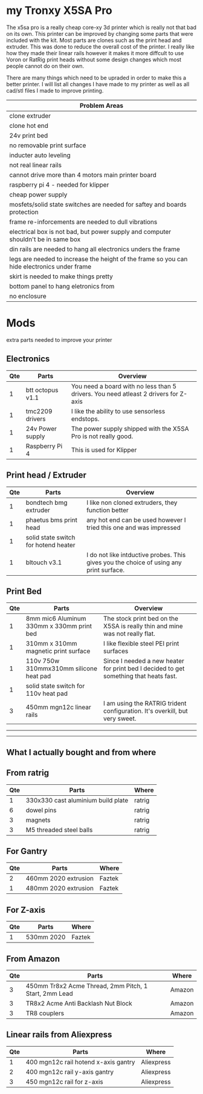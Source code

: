 # my Tronxy X5SA Pro

The x5sa pro is a really cheap core-xy 3d printer which is really not that bad on its own. This printer can be improved by changing some parts that were included with the kit. Most parts are clones such as the print head and extruder. This was done to reduce the overall cost of the printer. I really like how they made their linear rails however it makes it more diffcult to use Voron or RatRig print heads without some design changes which most people cannot do on their own.

There are many things which need to be upraded in order to make this a better printer. I will list all changes I have made to my printer as well as all cad/stl files I made to improve printing.

|Problem Areas                                                                                      |
|---------------------------------------------------------------------------------------------------|
|clone extruder|
|clone hot end|
|24v print bed|
|no removable print surface|
|inducter auto leveling|
|not real linear rails|
|cannot drive more than 4 motors main printer board|
|raspberry pi 4 - needed for klipper |
|cheap power supply|
|mosfets/solid state switches are needed for saftey and boards protection|
|frame re-inforcements are needed to dull vibrations|
|electrical box is not bad, but power supply and computer shouldn't be in same box|
|din rails are needed to hang all electronics unders the frame|
|legs are needed to increase the height of the frame so you can hide electronics under frame|
|skirt is needed to make things pretty|
|bottom panel to hang eletronics from|
|no enclosure|


# Mods
extra parts needed to improve your printer

## Electronics
| Qte | Parts                                         |      Overview                                                                       |
|-----|-----------------------------------------------|-------------------------------------------------------------------------------------|
|1| btt octopus v1.1 | You need a board with no less than 5 drivers. You need atleast 2 drivers for Z-axis|
|1| tmc2209 drivers | I like the ability to use sensorless endstops. |
|1| 24v Power supply | The power supply shipped with the X5SA Pro is not really good. |
|1| Raspberry Pi 4 | This is used for Klipper |


## Print head / Extruder
| Qte | Parts                                         |      Overview                                                                       |
|-----|-----------------------------------------------|-------------------------------------------------------------------------------------|
|1| bondtech bmg extruder | I like non cloned extruders, they function better |
|1| phaetus bms print head | any hot end can be used however I tried this one and was impressed |
|1| solid state switch for hotend heater ||
|1| bltouch v3.1 | I do not like intductive probes. This gives you the choice of using any print surface. |


## Print Bed
| Qte | Parts                                         |      Overview                                                                       |
|-----|-----------------------------------------------|-------------------------------------------------------------------------------------|
|1| 8mm mic6 Aluminum 330mm x 330mm print bed | The stock print bed on the X5SA is really thin and mine was not really flat. |
|1| 310mm x 310mm magnetic print surface | I like flexible steel PEI print surfaces |
|1| 110v 750w 310mmx310mm silicone heat pad | Since I needed a new heater for print bed I decided to get something that heats fast.|
|1| solid state switch for 110v heat pad||
|3| 450mm mgn12c linear rails | I am using the RATRIG trident configuration. It's overkill, but very sweet.|

---------------------------------------------------------------------------------------------------------------------------------------------
---------------------------------------------------------------------------------------------------------------------------------------------




## What I actually bought and from where
## From ratrig
| Qte | Parts                                         |      Where                                                                      |
|-----|-----------------------------------------------|-------------------------------------------------------------------------------------|
|1|330x330 cast aluminium build plate|ratrig|
|6|dowel pins|ratrig|
|3|magnets|ratrig|
|3|M5 threaded steel balls|ratrig|

## For Gantry
| Qte | Parts                                         |      Where                                                                       |
|-----|-----------------------------------------------|-------------------------------------------------------------------------------------|
|2|460mm 2020 extrusion|Faztek|
|1|480mm 2020 extrusion|Faztek|

## For Z-axis
| Qte | Parts                                         |      Where                                                                       |
|-----|-----------------------------------------------|-------------------------------------------------------------------------------------|
|1|530mm 2020|Faztek|

## From Amazon
| Qte | Parts                                         |      Where                                                                     |
|-----|-----------------------------------------------|-------------------------------------------------------------------------------------|
|3|450mm Tr8x2 Acme Thread, 2mm Pitch, 1 Start, 2mm Lead|Amazon|
|3|TR8x2 Acme Anti Backlash Nut Block|Amazon|
|3|TR8 couplers|Amazon|

## Linear rails from Aliexpress
| Qte | Parts                                         |      Where                                                                     |
|-----|-----------------------------------------------|-------------------------------------------------------------------------------------|
|1|400 mgn12c rail hotend x-axis gantry|Aliexpress|
|2|400 mgn12c rail y-axis gantry|Aliexpress|
|3|450 mgn12c rail for z-axis|Aliexpress|





